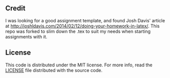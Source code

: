 ## Credit

I was looking for a good assignment template, and found Josh Davis'
article at
http://joshldavis.com/2014/02/12/doing-your-homework-in-latex/.
This repo was forked to slim down the .tex to suit my needs when
starting assignments with it.

## License

This code is distributed under the MIT license. For more info, read the
[LICENSE](/LICENSE) file distributed with the source code.

[texshop]: http://pages.uoregon.edu/koch/texshop/
[credit]: http://www.latextemplates.com/template/programming-coding-assignment

